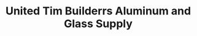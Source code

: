 ---
title: "United Tim Builderrs Aluminum and Glass Supply"
url: /taytay/united-tim-builderrs-aluminum-and-glass-supply/
shop: Allgemein
---